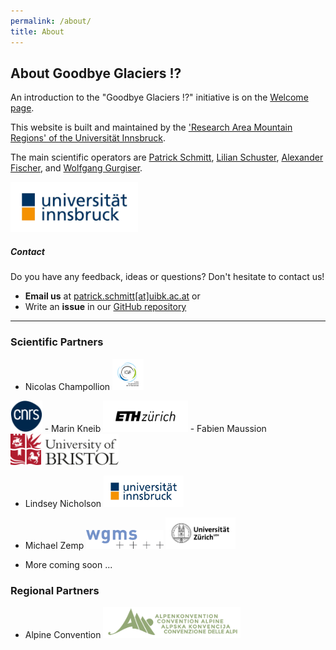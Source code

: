 ```yaml
---
permalink: /about/
title: About
---
```

## About Goodbye Glaciers !?

An introduction to the "Goodbye Glaciers !?" initiative is on the <a href="{{ site.baseurl }}/welcome/">Welcome page</a>. 

<p>This website is built and maintained by the <a href="https://www.uibk.ac.at/en/alpinerraum/">'Research Area Mountain Regions' of the Universität Innsbruck</a>.</p>

<p>The main scientific operators are <a href="https://www.uibk.ac.at/en/acinn/people/patrick-schmitt/">Patrick Schmitt</a>, <a href="https://lilianschuster.github.io/">Lilian Schuster</a>, <a href="https://github.com/afisc">Alexander Fischer</a>, and <a href="https://www.uibk.ac.at/en/acinn/people/wolfgang-gurgiser/">Wolfgang Gurgiser</a>.</p>

<a href="https://www.uibk.ac.at/en/"><img src="/assets/images/logos/logo_uibk.jpg" alt="Logo Innsbruck" style="width: auto; height: 80px;" /></a>

##### Contact

Do you have any feedback, ideas or questions? Don't hesitate to contact us! 

- **Email us** at [patrick.schmitt[at]uibk.ac.at](mailto:patrick.schmitt@uibk.ac.at) or
- Write an **issue** in our [GitHub repository](https://github.com/pat-schmitt/goodbye_glaciers/issues)

-----
      
### Scientific Partners
- Nicolas Champollion <a href="https://www.ige-grenoble.fr/?lang=en">
<img src="/assets/images/logos/logoIGE_Color.png" alt="Logo Universite Grenoble Alpes" style="height: 50px; width: auto;" /></a>
<a href="https://www.cnrs.fr/en">
<img src="/assets/images/logos/LOGO_CNRS_BLEU.png" alt="Logo CNRS" style="height: 50px; width: auto;" /></a>
- Marin Kneib <a href="https://ethz.ch/en.html"> <img src="/assets/images/logos/logo_eth.png" alt="Logo ETH Zürich" style="height: 50px; width: auto;" /></a>
- Fabien Maussion <a href="https://www.bristol.ac.uk/">
<img src="/assets/images/logos/logo_bristol.svg" alt="Logo University of Bristol" style="height: 50px; width: auto;" /></a>

- Lindsey Nicholson <a href="https://www.uibk.ac.at/en/"><img src="/assets/images/logos/logo_uibk.jpg" alt="Logo Innsbruck" style="width: auto; height: 50px;" /></a>

- Michael Zemp <a href="https://wgms.ch/"> <img src="/assets/images/logos/wgms-logo.png" alt="Logo WGMS" style="height: 30px; width: auto;" /></a>
<a href="https://www.uzh.ch/en.html"><img src="/assets/images/logos/Universität_Zürich_logo.png" alt="Logo Universität_Zürich" style="height: 50px; width: auto;" /></a>
- More coming soon ...



### Regional Partners
- Alpine Convention <a href="https://www.alpconv.org/en/"><img src="/assets/images/logos/logo_alpenkonvention.png" alt="Logo Alpenkonvention" style="height: 50px; width: auto;" /></a>


